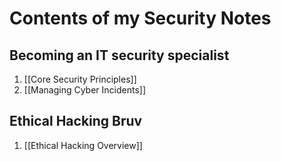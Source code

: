# Contents of my Security Notes
## Becoming an IT security specialist 
1. [[Core Security Principles]]
2. [[Managing Cyber Incidents]]
## Ethical Hacking Bruv
1. [[Ethical Hacking Overview]]